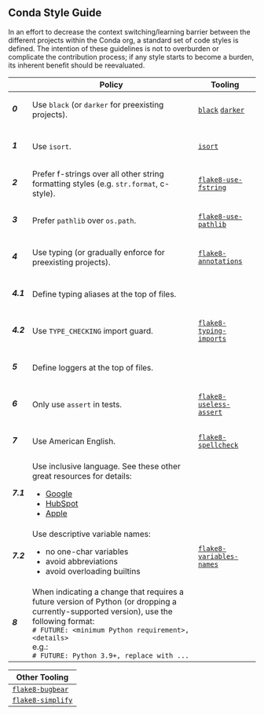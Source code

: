 [black]: https://github.com/psf/black
[darker]: https://github.com/akaihola/darker
[isort]: https://github.com/PyCQA/isort
[flake8-use-fstring]: https://github.com/MichaelKim0407/flake8-use-fstring
[flake8-use-pathlib]: https://gitlab.com/RoPP/flake8-use-pathlib
[flake8-annotations]: https://github.com/sco1/flake8-annotations
[flake8-typing-imports]: https://github.com/asottile/flake8-typing-imports
[flake8-useless-assert]: https://github.com/decorator-factory/flake8-useless-assert
[flake8-spellcheck]: https://github.com/MichaelAquilina/flake8-spellcheck
[inclusive-google]: https://developers.google.com/style/inclusive-documentation
[inclusive-hubspot]: https://blog.hubspot.com/marketing/inclusive-language
[inclusive-apple]: https://support.apple.com/guide/applestyleguide/intro-apdcb2a65d68/1.0/web/1.0
[flake8-variables-names]: https://github.com/best-doctor/flake8-variables-names
[flake8-bugbear]: https://github.com/PyCQA/flake8-bugbear
[flake8-simplify]: https://github.com/MartinThoma/flake8-simplify
[flake8-docstrings]: https://github.com/PyCQA/flake8-docstrings
[check-docstring-first]: https://github.com/pre-commit/pre-commit-hooks#check-docstring-first
[docformatter]: https://github.com/PyCQA/docformatter

## Conda Style Guide

In an effort to decrease the context switching/learning barrier between the different projects within the Conda org, a standard set of code styles is defined. The intention of these guidelines is not to overburden or complicate the contribution process; if any style starts to become a burden, its inherent benefit should be reevaluated.

| | Policy | Tooling |
|---|---|---|
| <h5>0</h5> | Use `black` (or `darker` for preexisting projects). | [`black`][black] [`darker`][darker] |
| <h5>1</h5> | Use `isort`. | [`isort`][isort] |
| <h5>2</h5> | Prefer f-strings over all other string formatting styles (e.g. `str.format`, c-style). | [`flake8-use-fstring`][flake8-use-fstring] |
| <h5>3</h5> | Prefer `pathlib` over `os.path`. | [`flake8-use-pathlib`][flake8-use-pathlib] |
| <h5>4</h5> | Use typing (or gradually enforce for preexisting projects). | [`flake8-annotations`][flake8-annotations] |
| <h5>4.1</h5> | Define typing aliases at the top of files. | |
| <h5>4.2</h5> | Use `TYPE_CHECKING` import guard. | [`flake8-typing-imports`][flake8-typing-imports]
| <h5>5</h5> | Define loggers at the top of files. | |
| <h5>6</h5> | Only use `assert` in tests. | [`flake8-useless-assert`][flake8-useless-assert] |
| <h5>7</h5> | Use American English. | [`flake8-spellcheck`][flake8-spellcheck] |
| <h5>7.1</h5> | Use inclusive language. See these other great resources for details: <ul><li>[Google][inclusive-google]</li><li>[HubSpot][inclusive-hubspot]</li><li>[Apple][inclusive-apple]</li></ul> | |
| <h5>7.2</h5> | Use descriptive variable names: <ul><li>no one-char variables</li><li>avoid abbreviations</li><li>avoid overloading builtins</li></ul> | [`flake8-variables-names`][flake8-variables-names] |
| <h5>8</h5> | When indicating a change that requires a future version of Python (or dropping a currently-supported version), use the following format:<br>`# FUTURE: <minimum Python requirement>, <details>`<br>e.g.:<br>`# FUTURE: Python 3.9+, replace with ...` | |

| Other Tooling |
|---|
| [`flake8-bugbear`][flake8-bugbear] |
| [`flake8-simplify`][flake8-simplify] |

